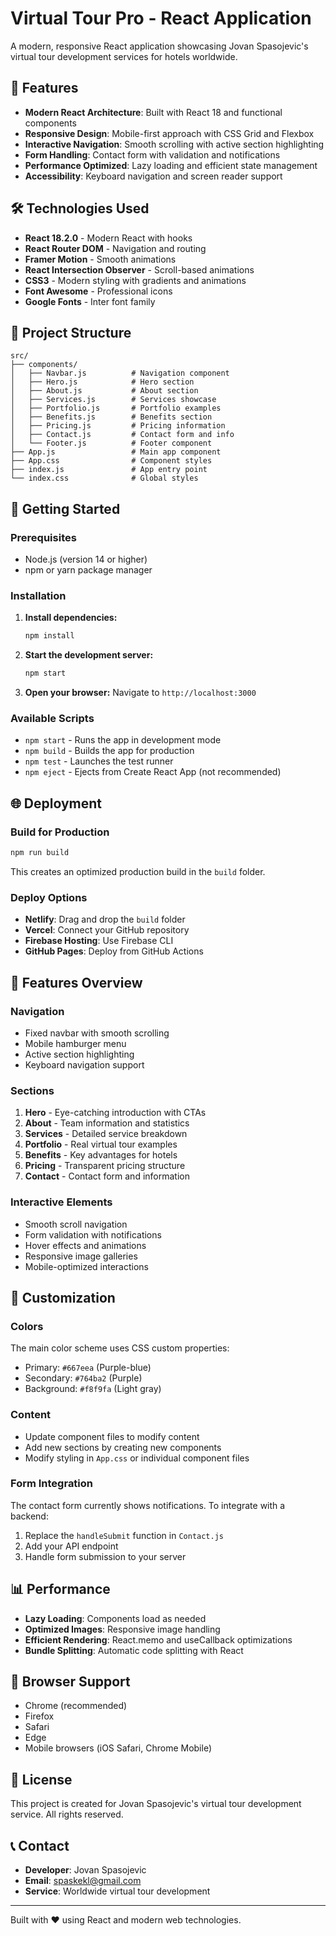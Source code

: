 # Virtual Tour Pro - React Application

A modern, responsive React application showcasing Jovan Spasojevic's virtual tour development services for hotels worldwide.

## 🚀 Features

- **Modern React Architecture**: Built with React 18 and functional components
- **Responsive Design**: Mobile-first approach with CSS Grid and Flexbox
- **Interactive Navigation**: Smooth scrolling with active section highlighting
- **Form Handling**: Contact form with validation and notifications
- **Performance Optimized**: Lazy loading and efficient state management
- **Accessibility**: Keyboard navigation and screen reader support

## 🛠️ Technologies Used

- **React 18.2.0** - Modern React with hooks
- **React Router DOM** - Navigation and routing
- **Framer Motion** - Smooth animations
- **React Intersection Observer** - Scroll-based animations
- **CSS3** - Modern styling with gradients and animations
- **Font Awesome** - Professional icons
- **Google Fonts** - Inter font family

## 📁 Project Structure

```
src/
├── components/
│   ├── Navbar.js          # Navigation component
│   ├── Hero.js            # Hero section
│   ├── About.js           # About section
│   ├── Services.js        # Services showcase
│   ├── Portfolio.js       # Portfolio examples
│   ├── Benefits.js        # Benefits section
│   ├── Pricing.js         # Pricing information
│   ├── Contact.js         # Contact form and info
│   └── Footer.js          # Footer component
├── App.js                 # Main app component
├── App.css                # Component styles
├── index.js               # App entry point
└── index.css              # Global styles
```

## 🚀 Getting Started

### Prerequisites

- Node.js (version 14 or higher)
- npm or yarn package manager

### Installation

1. **Install dependencies:**
   ```bash
   npm install
   ```

2. **Start the development server:**
   ```bash
   npm start
   ```

3. **Open your browser:**
   Navigate to `http://localhost:3000`

### Available Scripts

- `npm start` - Runs the app in development mode
- `npm build` - Builds the app for production
- `npm test` - Launches the test runner
- `npm eject` - Ejects from Create React App (not recommended)

## 🌐 Deployment

### Build for Production

```bash
npm run build
```

This creates an optimized production build in the `build` folder.

### Deploy Options

- **Netlify**: Drag and drop the `build` folder
- **Vercel**: Connect your GitHub repository
- **Firebase Hosting**: Use Firebase CLI
- **GitHub Pages**: Deploy from GitHub Actions

## 📱 Features Overview

### Navigation
- Fixed navbar with smooth scrolling
- Mobile hamburger menu
- Active section highlighting
- Keyboard navigation support

### Sections
1. **Hero** - Eye-catching introduction with CTAs
2. **About** - Team information and statistics
3. **Services** - Detailed service breakdown
4. **Portfolio** - Real virtual tour examples
5. **Benefits** - Key advantages for hotels
6. **Pricing** - Transparent pricing structure
7. **Contact** - Contact form and information

### Interactive Elements
- Smooth scroll navigation
- Form validation with notifications
- Hover effects and animations
- Responsive image galleries
- Mobile-optimized interactions

## 🎨 Customization

### Colors
The main color scheme uses CSS custom properties:
- Primary: `#667eea` (Purple-blue)
- Secondary: `#764ba2` (Purple)
- Background: `#f8f9fa` (Light gray)

### Content
- Update component files to modify content
- Add new sections by creating new components
- Modify styling in `App.css` or individual component files

### Form Integration
The contact form currently shows notifications. To integrate with a backend:

1. Replace the `handleSubmit` function in `Contact.js`
2. Add your API endpoint
3. Handle form submission to your server

## 📊 Performance

- **Lazy Loading**: Components load as needed
- **Optimized Images**: Responsive image handling
- **Efficient Rendering**: React.memo and useCallback optimizations
- **Bundle Splitting**: Automatic code splitting with React

## 🔧 Browser Support

- Chrome (recommended)
- Firefox
- Safari
- Edge
- Mobile browsers (iOS Safari, Chrome Mobile)

## 📝 License

This project is created for Jovan Spasojevic's virtual tour development service. All rights reserved.

## 📞 Contact

- **Developer**: Jovan Spasojevic
- **Email**: spaskekl@gmail.com
- **Service**: Worldwide virtual tour development

---

Built with ❤️ using React and modern web technologies.